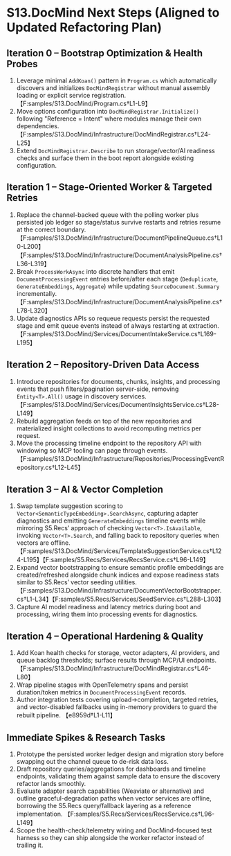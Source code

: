 # S13.DocMind Next Steps (Aligned to Updated Refactoring Plan)

## Iteration 0 – Bootstrap Optimization & Health Probes
1. Leverage minimal `AddKoan()` pattern in `Program.cs` which automatically discovers and initializes `DocMindRegistrar` without manual assembly loading or explicit service registration. 【F:samples/S13.DocMind/Program.cs†L1-L9】
2. Move options configuration into `DocMindRegistrar.Initialize()` following "Reference = Intent" where modules manage their own dependencies. 【F:samples/S13.DocMind/Infrastructure/DocMindRegistrar.cs†L24-L25】
3. Extend `DocMindRegistrar.Describe` to run storage/vector/AI readiness checks and surface them in the boot report alongside existing configuration.

## Iteration 1 – Stage-Oriented Worker & Targeted Retries
1. Replace the channel-backed queue with the polling worker plus persisted job ledger so stage/status survive restarts and retries resume at the correct boundary. 【F:samples/S13.DocMind/Infrastructure/DocumentPipelineQueue.cs†L10-L200】【F:samples/S13.DocMind/Infrastructure/DocumentAnalysisPipeline.cs†L36-L319】
2. Break `ProcessWorkAsync` into discrete handlers that emit `DocumentProcessingEvent` entries before/after each stage (`Deduplicate`, `GenerateEmbeddings`, `Aggregate`) while updating `SourceDocument.Summary` incrementally. 【F:samples/S13.DocMind/Infrastructure/DocumentAnalysisPipeline.cs†L78-L320】
3. Update diagnostics APIs so requeue requests persist the requested stage and emit queue events instead of always restarting at extraction. 【F:samples/S13.DocMind/Services/DocumentIntakeService.cs†L169-L195】

## Iteration 2 – Repository-Driven Data Access
1. Introduce repositories for documents, chunks, insights, and processing events that push filters/pagination server-side, removing `Entity<T>.All()` usage in discovery services. 【F:samples/S13.DocMind/Services/DocumentInsightsService.cs†L28-L149】
2. Rebuild aggregation feeds on top of the new repositories and materialized insight collections to avoid recomputing metrics per request.
3. Move the processing timeline endpoint to the repository API with windowing so MCP tooling can page through events. 【F:samples/S13.DocMind/Infrastructure/Repositories/ProcessingEventRepository.cs†L12-L45】

## Iteration 3 – AI & Vector Completion
1. Swap template suggestion scoring to `Vector<SemanticTypeEmbedding>.SearchAsync`, capturing adapter diagnostics and emitting `GenerateEmbeddings` timeline events while mirroring S5.Recs’ approach of checking `Vector<T>.IsAvailable`, invoking `Vector<T>.Search`, and falling back to repository queries when vectors are offline. 【F:samples/S13.DocMind/Services/TemplateSuggestionService.cs†L124-L195】【F:samples/S5.Recs/Services/RecsService.cs†L96-L149】
2. Expand vector bootstrapping to ensure semantic profile embeddings are created/refreshed alongside chunk indices and expose readiness stats similar to S5.Recs’ vector seeding utilities. 【F:samples/S13.DocMind/Infrastructure/DocumentVectorBootstrapper.cs†L1-L34】【F:samples/S5.Recs/Services/SeedService.cs†L288-L303】
3. Capture AI model readiness and latency metrics during boot and processing, wiring them into processing events for diagnostics.

## Iteration 4 – Operational Hardening & Quality
1. Add Koan health checks for storage, vector adapters, AI providers, and queue backlog thresholds; surface results through MCP/UI endpoints. 【F:samples/S13.DocMind/Infrastructure/DocMindRegistrar.cs†L46-L80】
2. Wrap pipeline stages with OpenTelemetry spans and persist duration/token metrics in `DocumentProcessingEvent` records.
3. Author integration tests covering upload→completion, targeted retries, and vector-disabled fallbacks using in-memory providers to guard the rebuilt pipeline. 【e8959d†L1-L11】

## Immediate Spikes & Research Tasks
1. Prototype the persisted worker ledger design and migration story before swapping out the channel queue to de-risk data loss.
2. Draft repository queries/aggregations for dashboards and timeline endpoints, validating them against sample data to ensure the discovery refactor lands smoothly.
3. Evaluate adapter search capabilities (Weaviate or alternative) and outline graceful-degradation paths when vector services are offline, borrowing the S5.Recs query/fallback layering as a reference implementation. 【F:samples/S5.Recs/Services/RecsService.cs†L96-L149】
4. Scope the health-check/telemetry wiring and DocMind-focused test harness so they can ship alongside the worker refactor instead of trailing it.
